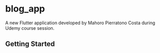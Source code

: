 # blog_app

A new Flutter application developed by Mahoro Pierratono Costa during Udemy course session.

## Getting Started


